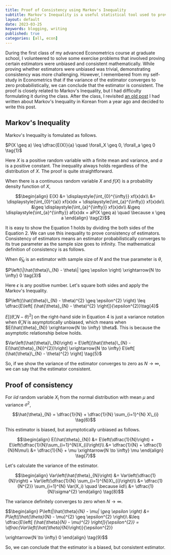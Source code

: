 ```yaml
---
title: Proof of Consistency using Markov's Inequality
subtitle: Markov's Inequality is a useful statistical tool used to prove the consistency of an estimator. I discuss the proof of Markov's Inequality and demonstrate its use in proving the consistency of an example estimator.
layout: default
date: 2023-03-25
keywords: blogging, writing
published: true
categories: [all, econ]
---
```


During the first class of my advanced Econometrics course at graduate school, I volunteered to solve some exercise problems that involved proving certain estimators were unbiased and consistent mathematically. While proving whether estimators were unbiased was trivial, demonstrating consistency was more challenging. However, I remembered from my self-study in Econometrics that if the variance of the estimator converges to zero probabilistically, we can conclude that the estimator is consistent. The proof is closely related to Markov's Inequality, but I had difficulty formulating it during the class. After the class, I revisited [an old post]((https://blog.naver.com/boadoboado11/222684138583)) I had written about Markov's Inequality in Korean from a year ago and decided to write this post.

## Markov's Inequality
Markov's Inequailty is fomulated as follows.

$P(X \geq a) \leq \dfrac{E(X)}{a} \quad \forall_X \geq 0, \forall_a \geq 0 \tag{1}$

Here $X$ is a positive random variable with a finite mean and variance, and $a$ is a positive constant. The inequality always holds regardless of the distribution of $X$. The proof is quite straightforward.

When there is a continuous random variable $X$ and $f(X)$ is a probability density function of $X$,

$$\begin{align}
E(X)
&= \displaystyle{\int_{0}^{\infty}} xf(x)dx\\
&= \displaystyle{\int_{0}^{a}} xf(x)dx + \displaystyle{\int_{a}^{\infty}} xf(x)dx\\
&\geq \displaystyle{\int_{a}^{\infty}} xf(x)dx\\
&\geq \displaystyle{\int_{a}^{\infty}} af(x)dx = aP(X \geq a) \quad \because x \geq a
\end{align} \tag{2}$$

It is easy to show the Equation $1$ holds by dividing the both sides of the Equation $2$. We can use this inequality to prove consistency of estimators. Consistency of estimators means an estimator probabilistically converges to its true parameter as the sample size goes to infinity. The mathematical definition of consistency is as follows.

When $\hat{\theta}_{N}$ is an estimator with sample size of $N$ and the true parameter is $\theta$,

$P\left(\|\hat{\theta}\_{N} - \theta\| \geq \epsilon \right) \xrightarrow{N \to \infty} 0 \tag{3}$

Here $\epsilon$ is any positive number. Let's square both sides and apply the Markov's Inequality.

$P\left((\hat{\theta}\_{N} - \theta)^{2} \geq \epsilon^{2} \right) \leq \dfrac{E\left[ (\hat{\theta}_{N} - \theta)^{2} \right]}{\epsilon^{2}}\tag{4}$

$E\left[ (\hat{\theta}\_{N} - \theta)^{2} \right]$ on the right-hand side in Equation $4$ is just a variance notation when $\hat{\theta}\_{N}$ is asymptotically unbiased, which means when $E(\hat{\theta}_{N}) \xrightarrow{N \to \infty} \theta$. This is because the asymptotic relationship below holds.

$Var\left(\hat{\theta}\_{N}\right) = E\left[(\hat{\theta}\_{N} - E(\hat{\theta}_{N})^{2})\right] \xrightarrow{N \to \infty} E\left[ (\hat{\theta}\_{N} - \theta)^{2} \right] \tag{5}$

So, if we show the variance of the estimator converges to zero as $N \to \infty$, we can say that the estimator consistent.


## Proof of consistency
For $iid$ random variable $X_{i}$ from the normal distribution with mean $\mu$ and variance $\sigma^{2}$,

$$\hat{\theta}_{N} = \dfrac{1}{N} + \dfrac{1}{N} \sum_{i=1}^{N} X\_{i} \tag{6}$$

This estimator is biased, but asymptotically unbiased as follows.

$$\begin{align}
E(\hat{\theta}_{N})
&= E\left(\dfrac{1}{N}\right) + E\left(\dfrac{1}{N}\sum_{i=1}^{N}X_{i}\right)\\
&= \dfrac{1}{N} + \dfrac{1}{N}N\mu\\
&= \dfrac{1}{N} + \mu \xrightarrow{N \to \infty} \mu
\end{align} \tag{7}$$

Let's calculate the variance of the estimator.

$$\begin{align}
Var\left(\hat{\theta}_{N}\right) 
&= Var\left(\dfrac{1}{N}\right) + Var\left(\dfrac{1}{N} \sum_{i=1}^{N}X\_{i}\right)\\
&= \dfrac{1}{N^{2}} \sum_{i=1}^{N} Var(X_i) \quad \because iid\\
&= \dfrac{1}{N}\sigma^{2}
\end{align} \tag{8}$$

The variance definitely converges to zero when $N \to \infty$. 

$$\begin{align}
P\left(|\hat{\theta}_{N} - \mu| \geq \epsilon \right) 
&= P\left((\hat{\theta}_{N} - \mu)^{2} \geq \epsilon^{2} \right)\\
&\leq \dfrac{E\left[ (\hat{\theta}_{N} - \mu)^{2} \right]}{\epsilon^{2}} = \dfrac{Var\left(\hat{\theta}_{N}\right)}{\epsilon^{2}}

\xrightarrow{N \to \infty} 0 
\end{align} \tag{9}$$

So, we can conclude that the estimator is a biased, but consistent estimator.
